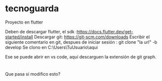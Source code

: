 # tecnoguarda

Proyecto en flutter

Deben de descargar flutter, el sdk :https://docs.flutter.dev/get-started/install
Descargar git: https://git-scm.com/downloads
Escribir el siguiente comentario en git, despues de iniciar sesión : git clone "la url" -b develop
Se clono en C:\Users\TuUsuario\aqui

Ese se puede abrir en vs code, aquí descarguen la extensión de git graph.
#

Que pasa si modifico esto?